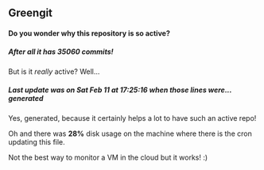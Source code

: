 ## Greengit

#### Do you wonder why this repository is so active?

##### After all it has 35060 commits!

But is it *really* active? Well...

##### Last update was on Sat Feb 11 at 17:25:16 when those lines were... generated

Yes, generated, because it certainly helps a lot to have such an active repo!

Oh and there was **28%** disk usage on the machine
where there is the cron updating this file.

Not the best way to monitor a VM in the cloud but it works! :)

